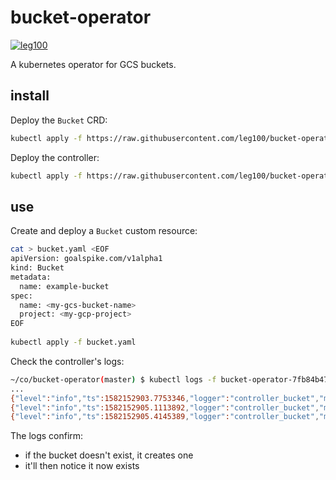 # bucket-operator

[![leg100](https://circleci.com/gh/leg100/bucket-operator.svg?style=svg)](https://circleci.com/gh/leg100/bucket-operator)

A kubernetes operator for GCS buckets.

## install

Deploy the `Bucket` CRD:

```bash
kubectl apply -f https://raw.githubusercontent.com/leg100/bucket-operator/master/deploy/crds/goalspike.com_buckets_crd.yaml
```

Deploy the controller:

```bash
kubectl apply -f https://raw.githubusercontent.com/leg100/bucket-operator/master/deploy/operator.yaml
```

## use

Create and deploy a `Bucket` custom resource:

```bash
cat > bucket.yaml <EOF
apiVersion: goalspike.com/v1alpha1
kind: Bucket
metadata:
  name: example-bucket
spec:
  name: <my-gcs-bucket-name>
  project: <my-gcp-project>
EOF
 
kubectl apply -f bucket.yaml
```

Check the controller's logs:

```bash
~/co/bucket-operator(master) $ kubectl logs -f bucket-operator-7fb84b479c-cxql5
...
{"level":"info","ts":1582152903.7753346,"logger":"controller_bucket","msg":"Bucket not found, creating bucket","Request.Namespace":"default","Request.Name":"example-bucket","Bucket.Spec.Name":"automatize-test-bucket"}
{"level":"info","ts":1582152905.1113892,"logger":"controller_bucket","msg":"Reconciling Bucket","Request.Namespace":"default","Request.Name":"example-bucket"}
{"level":"info","ts":1582152905.4145389,"logger":"controller_bucket","msg":"Skip reconcile: Bucket already exists","Request.Namespace":"default","Request.Name":"example-bucket","Bucket.Spec.Name":"automatize-test-bucket"}
```

The logs confirm:

* if the bucket doesn't exist, it creates one
* it'll then notice it now exists
